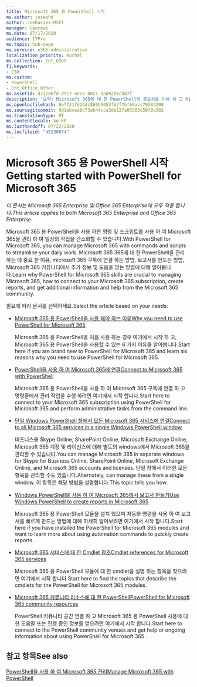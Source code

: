 ```yaml
---
title: Microsoft 365 용 PowerShell 시작
ms.author: josephd
author: JoeDavies-MSFT
manager: laurawi
ms.date: 07/17/2020
audience: ITPro
ms.topic: hub-page
ms.service: o365-administration
localization_priority: Normal
ms.collection: Ent_O365
f1.keywords:
- CSH
ms.custom:
- PowerShell
- Ent_Office_Other
ms.assetid: 4712d6fd-d9c7-4ec2-88c1-3ad9201cbb7f
description: '요약: Microsoft 365에 대 한 PowerShell의 중요성을 이해 하 고 Microsoft 365 테 넌 트에 연결 하 여 도움말을 확인 하세요.'
ms.openlocfilehash: 6ef7217d24dc865b3053fb7f7bf66acc79384200
ms.sourcegitcommit: 0d1ebcea8c73a644cca3de127a93385c58f9a302
ms.translationtype: MT
ms.contentlocale: ko-KR
ms.lasthandoff: 07/22/2020
ms.locfileid: "45230674"
---
```

# <a name="getting-started-with-powershell-for-microsoft-365"></a><span data-ttu-id="7e3bd-103">Microsoft 365 용 PowerShell 시작</span><span class="sxs-lookup"><span data-stu-id="7e3bd-103">Getting started with PowerShell for Microsoft 365</span></span>

<span data-ttu-id="7e3bd-104">*이 문서는 Microsoft 365 Enterprise 및 Office 365 Enterprise에 모두 적용 됩니다.*</span><span class="sxs-lookup"><span data-stu-id="7e3bd-104">*This article applies to both Microsoft 365 Enterprise and Office 365 Enterprise.*</span></span>

<span data-ttu-id="7e3bd-105">Microsoft 365 용 PowerShell을 사용 하면 명령 및 스크립트를 사용 하 여 Microsoft 365을 관리 하 여 일상의 작업을 간소화할 수 있습니다.</span><span class="sxs-lookup"><span data-stu-id="7e3bd-105">With PowerShell for Microsoft 365, you can manage Microsoft 365 with commands and scripts to streamline your daily work.</span></span> <span data-ttu-id="7e3bd-106">Microsoft 365 365에 대 한 PowerShell을 관리 하는 데 중요 한 이유, microsoft 365 구독에 연결 하는 방법, 보고서를 만드는 방법, Microsoft 365 커뮤니티에서 추가 정보 및 도움을 얻는 방법에 대해 알아봅니다.</span><span class="sxs-lookup"><span data-stu-id="7e3bd-106">Learn why PowerShell for Microsoft 365 skills are crucial to managing Microsoft 365, how to connect to your Microsoft 365 subscription, create reports, and get additional information and help from the Microsoft 365 community.</span></span>
  
<span data-ttu-id="7e3bd-107">필요에 따라 문서를 선택하세요.</span><span class="sxs-lookup"><span data-stu-id="7e3bd-107">Select the article based on your needs:</span></span>
  
- [<span data-ttu-id="7e3bd-108">Microsoft 365 용 PowerShell을 사용 해야 하는 이유</span><span class="sxs-lookup"><span data-stu-id="7e3bd-108">Why you need to use PowerShell for Microsoft 365</span></span>](why-you-need-to-use-office-365-powershell.md)
    
    <span data-ttu-id="7e3bd-109">Microsoft 365 용 PowerShell을 처음 사용 하는 경우 여기에서 시작 하 고, Microsoft 365 용 PowerShell을 사용할 수 있는 6 가지 이유를 알아봅니다.</span><span class="sxs-lookup"><span data-stu-id="7e3bd-109">Start here if you are brand new to PowerShell for Microsoft 365 and learn six reasons why you need to use PowerShell for Microsoft 365.</span></span> 
    
- [<span data-ttu-id="7e3bd-110">PowerShell을 사용 하 여 Microsoft 365에 연결</span><span class="sxs-lookup"><span data-stu-id="7e3bd-110">Connect to Microsoft 365 with PowerShell</span></span>](connect-to-office-365-powershell.md)
    
    <span data-ttu-id="7e3bd-111">Microsoft 365 용 PowerShell을 사용 하 여 Microsoft 365 구독에 연결 하 고 명령줄에서 관리 작업을 수행 하려면 여기에서 시작 합니다.</span><span class="sxs-lookup"><span data-stu-id="7e3bd-111">Start here to connect to your Microsoft 365 subscription using PowerShell for Microsoft 365 and perform administrative tasks from the command line.</span></span>
    
- [<span data-ttu-id="7e3bd-112">단일 Windows PowerShell 창에서 모든 Microsoft 365 서비스에 연결</span><span class="sxs-lookup"><span data-stu-id="7e3bd-112">Connect to all Microsoft 365 services in a single Windows PowerShell window</span></span>](connect-to-all-office-365-services-in-a-single-windows-powershell-window.md)
    
    <span data-ttu-id="7e3bd-113">비즈니스용 Skype Online, SharePoint Online, Microsoft Exchange Online, Microsoft 365 계정 및 라이선스에 대해 별도의 windows에서 Microsoft 365을 관리할 수 있습니다.</span><span class="sxs-lookup"><span data-stu-id="7e3bd-113">You can manage Microsoft 365 in separate windows for Skype for Business Online, SharePoint Online, Microsoft Exchange Online, and Microsoft 365 accounts and licenses.</span></span> <span data-ttu-id="7e3bd-114">단일 창에서 이러한 모든 항목을 관리할 수도 있습니다.</span><span class="sxs-lookup"><span data-stu-id="7e3bd-114">Alternately, can manage these from a single window.</span></span> <span data-ttu-id="7e3bd-115">이 항목은 해당 방법을 설명합니다.</span><span class="sxs-lookup"><span data-stu-id="7e3bd-115">This topic tells you how.</span></span>
    
- [<span data-ttu-id="7e3bd-116">Windows PowerShell을 사용 하 여 Microsoft 365에서 보고서 만들기</span><span class="sxs-lookup"><span data-stu-id="7e3bd-116">Use Windows PowerShell to create reports in Microsoft 365</span></span>](use-windows-powershell-to-create-reports-in-office-365.md)
    
    <span data-ttu-id="7e3bd-117">Microsoft 365 용 PowerShell 모듈을 설치 했으며 자동화 명령을 사용 하 여 보고서를 빠르게 만드는 방법에 대해 자세히 알아보려면 여기에서 시작 합니다.</span><span class="sxs-lookup"><span data-stu-id="7e3bd-117">Start here if you have installed the PowerShell for Microsoft 365 modules and want to learn more about using automation commands to quickly create reports.</span></span> 
    
- [<span data-ttu-id="7e3bd-118">Microsoft 365 서비스에 대 한 Cmdlet 참조</span><span class="sxs-lookup"><span data-stu-id="7e3bd-118">Cmdlet references for Microsoft 365 services</span></span>](cmdlet-references-for-office-365-services.md)
    
    <span data-ttu-id="7e3bd-119">Microsoft 365 용 PowerShell 모듈에 대 한 cmdlet을 설명 하는 항목을 찾으려면 여기에서 시작 합니다.</span><span class="sxs-lookup"><span data-stu-id="7e3bd-119">Start here to find the topics that describe the cmdlets for the PowerShell for Microsoft 365 modules.</span></span>
    
- [<span data-ttu-id="7e3bd-120">Microsoft 365 커뮤니티 리소스에 대 한 PowerShell</span><span class="sxs-lookup"><span data-stu-id="7e3bd-120">PowerShell for Microsoft 365 community resources</span></span>](office-365-powershell-community-resources.md)
    
    <span data-ttu-id="7e3bd-121">PowerShell 커뮤니티 공간 연결 하 고 Microsoft 365 용 PowerShell 사용에 대 한 도움말 또는 진행 중인 정보를 얻으려면 여기에서 시작 합니다.</span><span class="sxs-lookup"><span data-stu-id="7e3bd-121">Start here to connect to the PowerShell community venues and get help or ongoing information about using PowerShell for Microsoft 365 .</span></span>
    
## <a name="see-also"></a><span data-ttu-id="7e3bd-122">참고 항목</span><span class="sxs-lookup"><span data-stu-id="7e3bd-122">See also</span></span>

[<span data-ttu-id="7e3bd-123">PowerShell을 사용 하 여 Microsoft 365 관리</span><span class="sxs-lookup"><span data-stu-id="7e3bd-123">Manage Microsoft 365 with PowerShell</span></span>](manage-office-365-with-office-365-powershell.md)

